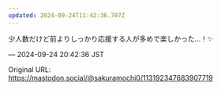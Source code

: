 ```yaml
---
updated: 2024-09-24T11:42:36.787Z
---
```


<p>少人数だけど前よりしっかり応援する人が多めで楽しかった…！✨️</p>

&mdash; 2024-09-24 20:42:36 JST

Original URL: https://mastodon.social/@sakuramochi0/113192347683907719
